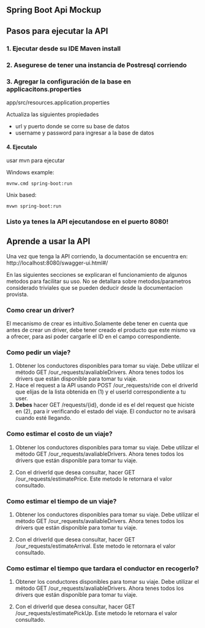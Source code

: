## Spring Boot Api Mockup

[comment]: <> (Tutorial para crear una API de Spring boot.)

[comment]: <> (Ver los vídeos para entender la construcción:)

[comment]: <> (Fundamentos)

[comment]: <> (https://www.youtube.com/watch?v=WVHnk04skPc&t)

[comment]: <> (Rest  API )

[comment]: <> (https://www.youtube.com/watch?v=vTu2HQrXtyw)

[comment]: <> (* Se actualizo el tipo de empaquetado a .jar)

[comment]: <> (Rest Full Api para crear simular el comportamiento de un servicio VTC.)

[comment]: <> (Para leer la documenatcion de las funciones y sus modelos:)

[comment]: <> (http://localhost:8080/swagger-ui.html#/)

## Pasos para ejecutar la API

### 1. Ejecutar desde su IDE  Maven install

### 2. Asegurese de tener una instancia de Postresql corriendo


### 3. Agregar la configuración de la base en applicacitons.properties
app/src/resources.application.properties 

Actualiza las siguientes propiedades 

* url y puerto donde se corre su base de datos
* username y password para ingresar a la base de datos


#### 4. Ejecutalo
usar mvn para ejecutar

Windows example:

    mvnw.cmd spring-boot:run

Unix based:

    mvwn spring-boot:run 

### Listo ya tenes la API ejecutandose en el puerto 8080!


## Aprende a usar la API
Una vez que tenga la API corriendo, la documentación se encuentra en: http://localhost:8080/swagger-ui.html#/

En las siguientes secciones se explicaran el funcionamiento de algunos metodos para facilitar su uso. No se detallara sobre metodos/parametros considerado triviales que se pueden deducir desde la documentacion provista.

### Como crear un driver?
 El mecanismo de crear es intuitivo.Solamente debe tener en cuenta que antes de crear un driver, debe tener creado el producto que este mismo va a ofrecer, para asi poder cargarle el ID en el campo correspondiente.
### Como pedir un viaje?
1. Obtener los conductores disponibles para tomar su viaje. Debe utilizar el método GET /our_requests/avaliableDrivers.
   Ahora tenes todos los drivers que están disponible para tomar tu viaje.
2. Hace el request a la API usando POST /our_requests/ride con el driverId que elijas de la lista obtenida en (1) y el userId correspondiente a tu user.
3. **Debes** hacer GET /requests/{id}, donde id es el del request que hiciste en (2), para ir verificando el estado del viaje. El conductor no te avisará cuando esté llegando.

### Como estimar el costo de un viaje?
1. Obtener los conductores disponibles para tomar su viaje. Debe utilizar el método GET /our_requests/avaliableDrivers.
      Ahora tenes todos los drivers que están disponible para tomar tu viaje.
      
1. Con el driverId que desea consultar, hacer GET /our_requests/estimatePrice. Este metodo le retornara el valor consultado.

### Como estimar el tiempo de un viaje?
1. Obtener los conductores disponibles para tomar su viaje. Debe utilizar el método GET /our_requests/avaliableDrivers.
   Ahora tenes todos los drivers que están disponible para tomar tu viaje.

1. Con el driverId que desea consultar, hacer GET /our_requests/estimateArrival. Este metodo le retornara el valor consultado.

### Como estimar el tiempo que tardara el conductor en recogerlo?
1. Obtener los conductores disponibles para tomar su viaje. Debe utilizar el método GET /our_requests/avaliableDrivers.
   Ahora tenes todos los drivers que están disponible para tomar tu viaje.

1. Con el driverId que desea consultar, hacer GET /our_requests/estimatePickUp. Este metodo le retornara el valor consultado.












